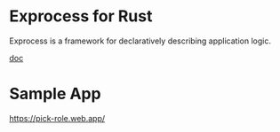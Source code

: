 # Exprocess for Rust
Exprocess is a framework for declaratively describing application logic.

[doc](libs/exprocess/readme.md)

# Sample App
https://pick-role.web.app/
